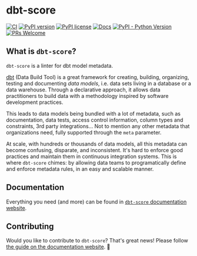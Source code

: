 # dbt-score

[![CI](https://github.com/PicnicSupermarket/dbt-score/actions/workflows/ci.yml/badge.svg)](https://github.com/PicnicSupermarket/dbt-score/actions)
[![PyPI version](https://img.shields.io/pypi/v/dbt-score.svg)](https://pypi.python.org/pypi/dbt-score/)
[![PyPI license](https://img.shields.io/pypi/l/dbt-score.svg)](https://pypi.python.org/pypi/dbt-score/)
[![Docs](https://img.shields.io/badge/Docs-mkdocs-blue)](https://dbt-score.picnic.tech/)
[![PyPI - Python Version](https://img.shields.io/pypi/pyversions/dbt-score.svg)](https://pypi.org/project/dbt-score)
[![PRs Welcome](https://img.shields.io/badge/PRs-welcome-brightgreen.svg)](https://makeapullrequest.com)

## What is `dbt-score`?

`dbt-score` is a linter for dbt model metadata.

[dbt](https://getdbt.com/) (Data Build Tool) is a great framework for creating,
building, organizing, testing and documenting _data models_, i.e. data sets
living in a database or a data warehouse. Through a declarative approach, it
allows data practitioners to build data with a methodology inspired by software
development practices.

This leads to data models being bundled with a lot of metadata, such as
documentation, data tests, access control information, column types and
constraints, 3rd party integrations... Not to mention any other metadata that
organizations need, fully supported through the `meta` parameter.

At scale, with hundreds or thousands of data models, all this metadata can
become confusing, disparate, and inconsistent. It's hard to enforce good
practices and maintain them in continuous integration systems. This is where
`dbt-score` chimes: by allowing data teams to programatically define and enforce
metadata rules, in an easy and scalable manner.

## Documentation

Everything you need (and more) can be found in
[`dbt-score` documentation website](https://dbt-score.picnic.tech/).

## Contributing

Would you like to contribute to `dbt-score`? That's great news! Please follow
[the guide on the documentation website](https://dbt-score.picnic.tech/contributors_guide).
🚀

